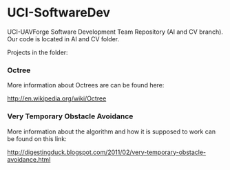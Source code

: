 UCI-SoftwareDev
===============

UCI-UAVForge Software Development Team Repository (AI and CV branch). Our code is located in AI and CV folder.

Projects in the folder:

<h3>Octree</h3>

More information about Octrees are can be found here:

http://en.wikipedia.org/wiki/Octree


<h3>Very Temporary Obstacle Avoidance</h3>

More information about the algorithm and how it is supposed to work can be found on this link:

http://digestingduck.blogspot.com/2011/02/very-temporary-obstacle-avoidance.html


